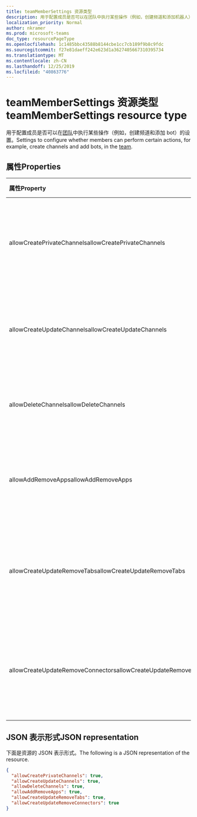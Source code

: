 ```yaml
---
title: teamMemberSettings 资源类型
description: 用于配置成员是否可以在团队中执行某些操作（例如，创建频道和添加机器人）的设置。
localization_priority: Normal
author: nkramer
ms.prod: microsoft-teams
doc_type: resourcePageType
ms.openlocfilehash: 1c1485bbc43588b8144cbe1cc7cb189f9b8c9fdc
ms.sourcegitcommit: f27e81daeff242e623d1a3627405667310395734
ms.translationtype: MT
ms.contentlocale: zh-CN
ms.lasthandoff: 12/25/2019
ms.locfileid: "40863776"
---
```

# <a name="teammembersettings-resource-type"></a><span data-ttu-id="e5892-103">teamMemberSettings 资源类型</span><span class="sxs-lookup"><span data-stu-id="e5892-103">teamMemberSettings resource type</span></span>



<span data-ttu-id="e5892-104">用于配置成员是否可以在[团队](team.md)中执行某些操作（例如，创建频道和添加 bot）的设置。</span><span class="sxs-lookup"><span data-stu-id="e5892-104">Settings to configure whether members can perform certain actions, for example, create channels and add bots, in the [team](team.md).</span></span>

## <a name="properties"></a><span data-ttu-id="e5892-105">属性</span><span class="sxs-lookup"><span data-stu-id="e5892-105">Properties</span></span>
| <span data-ttu-id="e5892-106">属性</span><span class="sxs-lookup"><span data-stu-id="e5892-106">Property</span></span>     | <span data-ttu-id="e5892-107">类型</span><span class="sxs-lookup"><span data-stu-id="e5892-107">Type</span></span>   |<span data-ttu-id="e5892-108">说明</span><span class="sxs-lookup"><span data-stu-id="e5892-108">Description</span></span>|
|:---------------|:--------|:----------|
|<span data-ttu-id="e5892-109">allowCreatePrivateChannels</span><span class="sxs-lookup"><span data-stu-id="e5892-109">allowCreatePrivateChannels</span></span>|<span data-ttu-id="e5892-110">Boolean</span><span class="sxs-lookup"><span data-stu-id="e5892-110">Boolean</span></span>|<span data-ttu-id="e5892-111">如果设置为 true，则成员可以添加和更新专用通道。</span><span class="sxs-lookup"><span data-stu-id="e5892-111">If set to true, members can add and update private channels.</span></span>|
|<span data-ttu-id="e5892-112">allowCreateUpdateChannels</span><span class="sxs-lookup"><span data-stu-id="e5892-112">allowCreateUpdateChannels</span></span>|<span data-ttu-id="e5892-113">Boolean</span><span class="sxs-lookup"><span data-stu-id="e5892-113">Boolean</span></span>|<span data-ttu-id="e5892-114">如果设置为 true，则成员可以添加和更新频道。</span><span class="sxs-lookup"><span data-stu-id="e5892-114">If set to true, members can add and update channels.</span></span>|
|<span data-ttu-id="e5892-115">allowDeleteChannels</span><span class="sxs-lookup"><span data-stu-id="e5892-115">allowDeleteChannels</span></span>|<span data-ttu-id="e5892-116">Boolean</span><span class="sxs-lookup"><span data-stu-id="e5892-116">Boolean</span></span>|<span data-ttu-id="e5892-117">如果设置为 true，则成员可以删除频道。</span><span class="sxs-lookup"><span data-stu-id="e5892-117">If set to true, members can delete channels.</span></span>|
|<span data-ttu-id="e5892-118">allowAddRemoveApps</span><span class="sxs-lookup"><span data-stu-id="e5892-118">allowAddRemoveApps</span></span>|<span data-ttu-id="e5892-119">Boolean</span><span class="sxs-lookup"><span data-stu-id="e5892-119">Boolean</span></span>|<span data-ttu-id="e5892-120">如果设置为 true，则成员可以添加和删除应用。</span><span class="sxs-lookup"><span data-stu-id="e5892-120">If set to true, members can add and remove apps.</span></span>|
|<span data-ttu-id="e5892-121">allowCreateUpdateRemoveTabs</span><span class="sxs-lookup"><span data-stu-id="e5892-121">allowCreateUpdateRemoveTabs</span></span>|<span data-ttu-id="e5892-122">Boolean</span><span class="sxs-lookup"><span data-stu-id="e5892-122">Boolean</span></span>|<span data-ttu-id="e5892-123">如果设置为 true，则成员可以添加、更新和删除选项卡。</span><span class="sxs-lookup"><span data-stu-id="e5892-123">If set to true, members can add, update, and remove tabs.</span></span> |
|<span data-ttu-id="e5892-124">allowCreateUpdateRemoveConnectors</span><span class="sxs-lookup"><span data-stu-id="e5892-124">allowCreateUpdateRemoveConnectors</span></span>|<span data-ttu-id="e5892-125">Boolean</span><span class="sxs-lookup"><span data-stu-id="e5892-125">Boolean</span></span>|<span data-ttu-id="e5892-126">如果设置为 true，则成员可以添加、更新和删除连接器。</span><span class="sxs-lookup"><span data-stu-id="e5892-126">If set to true, members can add, update, and remove connectors.</span></span>|

## <a name="json-representation"></a><span data-ttu-id="e5892-127">JSON 表示形式</span><span class="sxs-lookup"><span data-stu-id="e5892-127">JSON representation</span></span>

<span data-ttu-id="e5892-128">下面是资源的 JSON 表示形式。</span><span class="sxs-lookup"><span data-stu-id="e5892-128">The following is a JSON representation of the resource.</span></span>

<!-- {
  "blockType": "resource",
  "@odata.type": "microsoft.graph.teamMemberSettings"
}-->

```json
{
  "allowCreatePrivateChannels": true,
  "allowCreateUpdateChannels": true,
  "allowDeleteChannels": true,
  "allowAddRemoveApps": true,
  "allowCreateUpdateRemoveTabs": true,
  "allowCreateUpdateRemoveConnectors": true
}
```

<!-- uuid: 8fcb5dbc-d5aa-4681-8e31-b001d5168d79
2015-10-25 14:57:30 UTC -->
<!-- {
  "type": "#page.annotation",
  "description": "team's memberSettings resource",
  "keywords": "",
  "section": "documentation",
  "tocPath": ""
}-->
